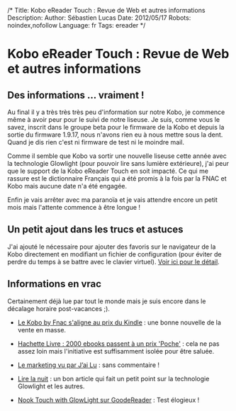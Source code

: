/*
Title: Kobo eReader Touch : Revue de Web et autres informations
Description: 
Author: Sébastien Lucas
Date: 2012/05/17
Robots: noindex,nofollow
Language: fr
Tags: ereader
*/
# Kobo eReader Touch : Revue de Web et autres informations

## Des informations ... vraiment !
Au final il y a très très très peu d'information sur notre Kobo, je commence même à avoir peur pour le suivi de notre liseuse. Je suis, comme vous le savez, inscrit dans le groupe beta pour le firmware de la Kobo et depuis la sortie du firmware 1.9.17, nous n'avons rien eu à nous mettre sous la dent. Quand je dis rien c'est ni firmware de test ni le moindre mail.

Comme il semble que Kobo va sortir une nouvelle liseuse cette année avec la technologie Glowlight (pour pouvoir lire sans lumière extérieure), j'ai peur que le support de la Kobo eReader Touch en soit impacté. Ce qui me rassure est le dictionnaire Français qui a été promis à la fois par la FNAC et Kobo mais aucune date n'a été engagée.

Enfin je vais arrêter avec ma paranoïa et je vais attendre encore un petit mois mais l'attente commence à être longue !

## Un petit ajout dans les trucs et astuces

J'ai ajouté le nécessaire pour ajouter des favoris sur le navigateur de la Kobo directement en modifiant un fichier de configuration (pour éviter de perdre du temps à se battre avec le clavier virtuel). [Voir ici pour le détail](http://blog.slucas.fr/blog/kobo-ereader-touch-5#ajout_manuel_d_un_favori_sur_le_navigateur).
## Informations en vrac

Certainement déjà lue par tout le monde mais je suis encore dans le décalage horaire post-vacances ;).


*	[Le Kobo by Fnac s'aligne au prix du Kindle](http://www.actualitte.com/actualite/lecture-numerique/tablettes/le-kobo-by-fnac-s-aligne-au-prix-du-kindle-33826.htm) : une bonne nouvelle de la vente en masse.

*	[Hachette Livre : 2000 ebooks passent à un prix 'Poche'](http://www.actualitte.com/actualite/lecture-numerique/usages/hachette-livre-2000-ebooks-passent-a-un-prix-poche-33907.htm) : cela ne pas assez loin mais l'initiative est suffisamment isolée pour être saluée.

*	[Le marketing vu par J’ai Lu](http://lecteursencolere.com/2012/05/11/le-marketing-vu-par-jai-lu/) : sans commentaire !

*	[Lire la nuit](http://aldus2006.typepad.fr/mon_weblog/2012/05/lire-la-nuit.html) : un bon article qui fait un petit point sur la technologie Glowlight et les autres.

*	[Nook Touch with GlowLight sur GoodeReader](http://aldus2006.typepad.fr/mon_weblog/2012/05/nook-touch-with-glowlight-sur-goodereader.html) : Test élogieux !

